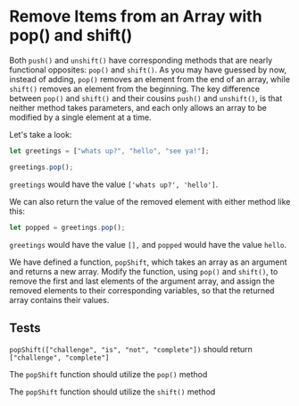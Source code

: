 # Remove Items from an Array with pop() and shift()

Both `push()` and `unshift()` have corresponding methods that are nearly functional opposites: `pop()` and `shift()`. As you may have guessed by now, instead of adding, `pop()` removes an element from the end of an array, while `shift()` removes an element from the beginning. The key difference between `pop()` and `shift()` and their cousins `push()` and `unshift()`, is that neither method takes parameters, and each only allows an array to be modified by a single element at a time.

Let's take a look:

```javascript
let greetings = ["whats up?", "hello", "see ya!"];

greetings.pop();
```

`greetings` would have the value `['whats up?', 'hello']`.

We can also return the value of the removed element with either method like this:

```javascript
let popped = greetings.pop();
```

`greetings` would have the value `[],` and `popped` would have the value `hello`.

We have defined a function, `popShift`, which takes an array as an argument and returns a new array. Modify the function, using `pop()` and `shift()`, to remove the first and last elements of the argument array, and assign the removed elements to their corresponding variables, so that the returned array contains their values.

## Tests

`popShift(["challenge", "is", "not", "complete"])` should return `["challenge", "complete"]`

The `popShift` function should utilize the `pop()` method

The `popShift` function should utilize the `shift()` method
